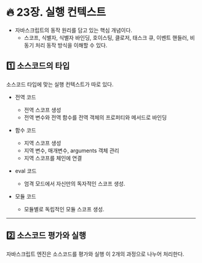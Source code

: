 # :fire: 23장. 실행 컨텍스트

- 자바스크립트의 동작 원리를 담고 있는 핵심 개념이다.
  - 스코프, 식별자, 식별자 바인딩, 호이스팅, 클로저, 태스크 큐, 이벤트 핸들러, 비동기 처리 동작 방식을 이해할 수 있다.

## :one: 소스코드의 타입

소스코드 타입에 맞는 실행 컨텍스트가 따로 있다.

- 전역 코드
  - 전역 스코프 생성
  - 전역 변수와 전역 함수를 전역 객체의 프로퍼티와 메서드로 바인딩
    
- 함수 코드
  - 지역 스코프 생성
  - 지역 변수, 매개변수, arguments 객체 관리
  - 지역 스코프를 체인에 연결

- eval 코드
  - 엄격 모드에서 자신만의 독자적인 스코프 생성.
    
- 모듈 코드
  - 모듈별로 독립적인 모듈 스코프 생성.

---

## :two: 소스코드 평가와 실행

자바스크립트 엔진은 소스코드를 평가와 실행 이 2개의 과정으로 나누어 처리한다.
